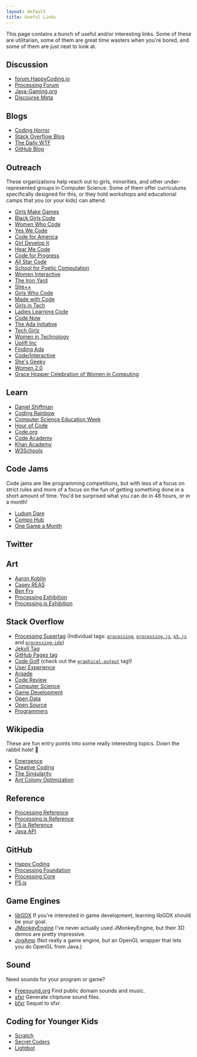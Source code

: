 ```yaml
---
layout: default
title: Useful Links
---
```


This page contains a bunch of useful and/or interesting links. Some of these are utilitarian, some of them are great time wasters when you're bored, and some of them are just neat to look at.

## Discussion

- [forum.HappyCoding.io](http://forum.HappyCoding.io)
- [Processing Forum](https://forum.processing.org/two/discussions)
- [Java-Gaming.org](http://www.java-gaming.org/)
- [Discourse Meta](https://meta.discourse.org/)

## Blogs

- [Coding Horror](https://blog.codinghorror.com/)
- [Stack Overflow Blog](http://blog.stackoverflow.com/)
- [The Daily WTF](http://thedailywtf.com/)
- [GitHub Blog](https://github.com/blog)

## Outreach

These organizations help reach out to girls, minorities, and other under-represented groups in Computer Science. Some of them offer curriculums specifically designed for this, or they hold workshops and educational camps that you (or your kids) can attend.

- [Girls Make Games](http://girlsmakegames.com/)
- [Black Girls Code](http://www.blackgirlscode.com/)
- [Women Who Code](https://www.womenwhocode.com/)
- [Yes We Code](http://www.yeswecode.org/)
- [Code for America](https://www.codeforamerica.org/)
- [Girl Develop It](https://www.girldevelopit.com/)
- [Hear Me Code](http://hearmecode.com/)
- [Code for Progress](http://www.codeforprogress.org/)
- [All Star Code](http://www.allstarcode.org/)
- [School for Poetic Computation](http://sfpc.io/)
- [Women Interactive](http://womeninteractive.net/)
- [The Iron Yard](https://www.theironyard.com/)
- [She++](http://sheplusplus.org/)
- [Girls Who Code](https://girlswhocode.com/)
- [Made with Code](https://www.madewithcode.com/)
- [Girls in Tech](http://girlsintech.org/)
- [Ladies Learning Code](http://ladieslearningcode.com/)
- [Code Now](https://www.codenow.org/)
- [The Ada Initiative](https://adainitiative.org/)
- [Tech Girlz](http://www.techgirlz.org/)
- [Women in Technology](http://www.womenintechnology.org/)
- [Uplift Inc](http://www.upliftdc.org/)
- [Finding Ada](http://findingada.com/)
- [Code/Interactive](http://www.weare.ci/)
- [She's Geeky](http://shesgeeky.org/)
- [Women 2.0](http://women2.com/)
- [Grace Hopper Celebration of Women in Computing](http://ghc.anitaborg.org/)

## Learn

- [Daniel Shiffman](http://shiffman.net/)
- [Coding Rainbow](http://codingrainbow.com/)
- [Computer Science Education Week](https://csedweek.org/)
- [Hour of Code](https://hourofcode.com)
- [Code.org](https://code.org/)
- [Code Academy](https://www.codecademy.com/)
- [Khan Academy](https://www.khanacademy.org/)
- [W3Schools](http://www.w3schools.com/)

## Code Jams

Code jams are like programming competitions, but with less of a focus on strict rules and more of a focus on the fun of getting something done in a short amount of time. You'd be surprised what you can do in 48 hours, or in a month!

- [Ludum Dare](http://ludumdare.com/compo/)
- [Compo Hub](http://compohub.net/)
- [One Game a Month](http://www.onegameamonth.com/)

## Twitter

## Art

- [Aaron Koblin](http://www.aaronkoblin.com/)
- [Casey REAS](http://reas.com/)
- [Ben Fry](http://www.benfry.com/projects/)
- [Processing Exhibition](https://processing.org/exhibition/)
- [Processing.js Exhibition](http://processingjs.org/exhibition/)

## Stack Overflow

- [Processing Supertag](http://stackoverflow.com/questions/tagged/processing%20processing.js%20p5.js%20processing-ide?mode=any) (Individual tags: [`processing`](http://stackoverflow.com/questions/tagged/processing), [`processing.js`](http://stackoverflow.com/questions/tagged/processing.js), [`p5.js`](http://stackoverflow.com/questions/tagged/p5.js) and [`processing-ide`](http://stackoverflow.com/questions/tagged/processing-ide))
- [Jekyll Tag](http://stackoverflow.com/questions/tagged/jekyll)
- [GitHub Pages tag](http://stackoverflow.com/questions/tagged/github-pages)
- [Code Golf](http://codegolf.stackexchange.com/) (check out the [`graphical-output`](http://codegolf.stackexchange.com/questions/tagged/graphical-output) tag!)
- [User Experience](http://ux.stackexchange.com/)
- [Arqade](http://gaming.stackexchange.com/)
- [Code Review](http://codereview.stackexchange.com/)
- [Computer Science](http://cs.stackexchange.com/)
- [Game Development](http://gamedev.stackexchange.com/)
- [Open Data](http://opendata.stackexchange.com/)
- [Open Source](http://opensource.stackexchange.com/)
- [Programmers](http://programmers.stackexchange.com/)

## Wikipedia

These are fun entry points into some really interesting topics. Down the rabbit hole! :rabbit:

- [Emergence](https://en.wikipedia.org/wiki/Emergence)
- [Creative Coding](https://en.wikipedia.org/wiki/Creative_coding)
- [The Singularity](https://en.wikipedia.org/wiki/Technological_singularity)
- [Ant Colony Optimization](https://en.wikipedia.org/wiki/Ant_colony_optimization_algorithms)

## Reference

- [Processing Reference](https://processing.org/reference/)
- [Processing.js Reference](http://processingjs.org/reference/)
- [P5.js Reference](https://p5js.org/reference/)
- [Java API](https://docs.oracle.com/javase/8/docs/api/)

## GitHub

- [Happy Coding](https://github.com/KevinWorkman/HappyCoding)
- [Processing Foundation](https://github.com/processing)
- [Processing Core](https://github.com/processing/processing)
- [P5.js](https://github.com/processing/p5.js)

## Game Engines

- [libGDX](https://libgdx.badlogicgames.com/) If you're interested in game development, learning libGDX should be your goal.
- [JMonkeyEngine](http://jmonkeyengine.org/) I've never actually used JMonkeyEngine, but their 3D demos are pretty impressive.
- [JogAmp](https://jogamp.org/) (Not really a game engine, but an OpenGL wrapper that lets you do OpenGL from Java.)

## Sound

Need sounds for your program or game?

- [Freesound.org](https://www.freesound.org/) Find public domain sounds and music.
- [sfxr](http://www.drpetter.se/project_sfxr.html) Generate chiptune sound files.
- [bfxr](http://www.bfxr.net/) Sequel to sfxr.

## Coding for Younger Kids

- [Scratch](https://scratch.mit.edu/)
- [Secret Coders](http://www.secret-coders.com/)
- [Lightbot](https://lightbot.com/)
